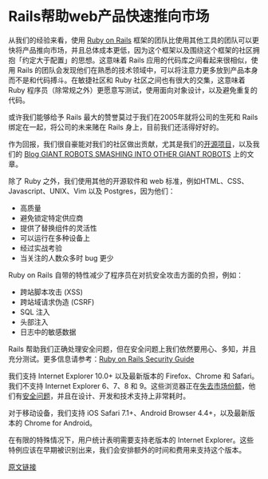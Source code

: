 # Rails帮助web产品快速推向市场

从我们的经验来看，使用 [Ruby on Rails](https://thoughtbot.com/playbook/choose-platforms/rails-gets-web-products-to-market-quickly) 框架的团队比使用其他工具的团队可以更快将产品推向市场，并且总体成本更低，因为这个框架以及围绕这个框架的社区拥抱「约定大于配置」的思想。这意味着 Rails 应用的代码库之间看起来很相似，使用 Rails 的团队会发现他们在熟悉的技术领域中，可以将注意力更多放到产品本身而不是和代码搏斗。在敏捷社区和 Ruby 社区之间也有很大的交集，这意味着 Ruby 程序员（除常规之外）更愿意写测试，使用面向对象设计，以及避免重复的代码。

或许我们能够给予 Rails 最大的赞誉莫过于我们在2005年就将公司的生死和 Rails 绑定在一起，将公司的未来赌在 Rails 身上，目前我们还活得好好的。

作为回报，我们很自豪能对我们的社区做出贡献，尤其是我们的[开源项目](https://github.com/thoughtbot)，以及我们的 [Blog GIANT ROBOTS SMASHING INTO OTHER GIANT ROBOTS](http://robots.thoughtbot.com/) 上的文章。

除了 Ruby 之外，我们使用其他的开源软件和 web 标准，例如HTML、CSS、Javascript、UNIX、Vim 以及 Postgres，因为他们：

- 高质量
- 避免锁定特定供应商
- 提供了替换组件的灵活性
- 可以运行在多种设备上
- 经过实战考验
- 当关注的人数众多时 bug 更少

Ruby on Rails 自带的特性减少了程序员在对抗安全攻击方面的负担，例如：

- 跨站脚本攻击 (XSS)
- 跨站域请求伪造 (CSRF)
- SQL 注入
- 头部注入
- 日志中的敏感数据

Rails 帮助我们正确处理安全问题，但在安全问题上我们依然要用心、多知，并且充分测试。更多信息请参考：[Ruby on Rails Security Guide](http://guides.rubyonrails.org/security.html)

我们支持 Internet Explorer 10.0+ 以及最新版本的 Firefox、Chrome 和 Safari。我们不支持 Internet Explorer 6、7、8 和 9。这些浏览器正在[失去市场份额](http://en.wikipedia.org/wiki/Internet_Explorer#Market_adoption_and_usage_share)，他们有[安全问题](http://en.wikipedia.org/wiki/Internet_Explorer_6#Security_issues)，并且在设计、开发和技术支持上非常耗时。

对于移动设备，我们支持 iOS Safari 7.1+、Android Browser 4.4+，以及最新版本的 Chrome for Android。

在有限的特殊情况下，用户统计表明需要支持老版本的 Internet Explorer。这些特例应该在早期被识别出来，我们会安排额外的时间和费用来支持这个版本。

[原文链接](https://thoughtbot.com/playbook/choose-platforms/rails-gets-web-products-to-market-quickly)
